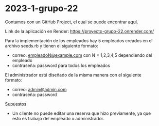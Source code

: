# 2023-1-grupo-22

Contamos con un GitHub Project, el cual se puede encontrar [aquí](https://github.com/users/renatasantander/projects/3).

Link de la aplicación en Render: https://proyecto-grupo-22.onrender.com/

Para la implementación de los empleados hay 5 empleados creados en el archivo seeds.rb y tienen el siguiente formato:

- correo: empleadoN@example.com con N = 1,2,3,4,5 dependiendo del empleado
- contraseña: password para todos los empleados

El administrador está diseñado de la misma manera con el siguiente formato:

- correo: admin@admin.com
- contraseña: password

Supuestos:

- Un cliente no puede editar una reserva que hizo previamente, ya que esto es trabajo del empleado o administrador.
